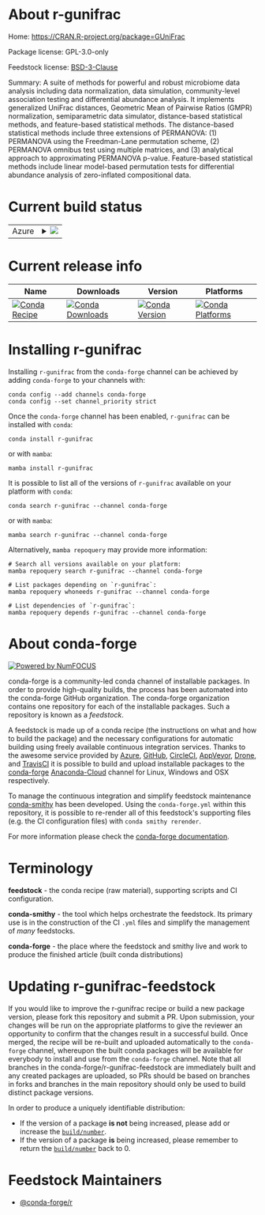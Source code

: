 About r-gunifrac
================

Home: https://CRAN.R-project.org/package=GUniFrac

Package license: GPL-3.0-only

Feedstock license: [BSD-3-Clause](https://github.com/conda-forge/r-gunifrac-feedstock/blob/main/LICENSE.txt)

Summary: A suite of methods for powerful and robust microbiome data analysis including data normalization, data simulation, community-level association testing and differential abundance analysis. It implements generalized UniFrac distances,  Geometric Mean of Pairwise Ratios (GMPR) normalization, semiparametric data simulator, distance-based statistical methods, and feature-based statistical methods. The distance-based statistical methods include three extensions of PERMANOVA: (1) PERMANOVA using the Freedman-Lane permutation scheme, (2) PERMANOVA omnibus test using multiple matrices, and  (3) analytical approach to approximating PERMANOVA p-value. Feature-based statistical methods include linear model-based permutation tests for differential abundance analysis of zero-inflated compositional data.

Current build status
====================


<table>
    
  <tr>
    <td>Azure</td>
    <td>
      <details>
        <summary>
          <a href="https://dev.azure.com/conda-forge/feedstock-builds/_build/latest?definitionId=14433&branchName=main">
            <img src="https://dev.azure.com/conda-forge/feedstock-builds/_apis/build/status/r-gunifrac-feedstock?branchName=main">
          </a>
        </summary>
        <table>
          <thead><tr><th>Variant</th><th>Status</th></tr></thead>
          <tbody><tr>
              <td>linux_64_r_base4.0</td>
              <td>
                <a href="https://dev.azure.com/conda-forge/feedstock-builds/_build/latest?definitionId=14433&branchName=main">
                  <img src="https://dev.azure.com/conda-forge/feedstock-builds/_apis/build/status/r-gunifrac-feedstock?branchName=main&jobName=linux&configuration=linux_64_r_base4.0" alt="variant">
                </a>
              </td>
            </tr><tr>
              <td>linux_64_r_base4.1</td>
              <td>
                <a href="https://dev.azure.com/conda-forge/feedstock-builds/_build/latest?definitionId=14433&branchName=main">
                  <img src="https://dev.azure.com/conda-forge/feedstock-builds/_apis/build/status/r-gunifrac-feedstock?branchName=main&jobName=linux&configuration=linux_64_r_base4.1" alt="variant">
                </a>
              </td>
            </tr><tr>
              <td>osx_64_r_base4.0</td>
              <td>
                <a href="https://dev.azure.com/conda-forge/feedstock-builds/_build/latest?definitionId=14433&branchName=main">
                  <img src="https://dev.azure.com/conda-forge/feedstock-builds/_apis/build/status/r-gunifrac-feedstock?branchName=main&jobName=osx&configuration=osx_64_r_base4.0" alt="variant">
                </a>
              </td>
            </tr><tr>
              <td>osx_64_r_base4.1</td>
              <td>
                <a href="https://dev.azure.com/conda-forge/feedstock-builds/_build/latest?definitionId=14433&branchName=main">
                  <img src="https://dev.azure.com/conda-forge/feedstock-builds/_apis/build/status/r-gunifrac-feedstock?branchName=main&jobName=osx&configuration=osx_64_r_base4.1" alt="variant">
                </a>
              </td>
            </tr><tr>
              <td>win_64_r_base4.0</td>
              <td>
                <a href="https://dev.azure.com/conda-forge/feedstock-builds/_build/latest?definitionId=14433&branchName=main">
                  <img src="https://dev.azure.com/conda-forge/feedstock-builds/_apis/build/status/r-gunifrac-feedstock?branchName=main&jobName=win&configuration=win_64_r_base4.0" alt="variant">
                </a>
              </td>
            </tr><tr>
              <td>win_64_r_base4.1</td>
              <td>
                <a href="https://dev.azure.com/conda-forge/feedstock-builds/_build/latest?definitionId=14433&branchName=main">
                  <img src="https://dev.azure.com/conda-forge/feedstock-builds/_apis/build/status/r-gunifrac-feedstock?branchName=main&jobName=win&configuration=win_64_r_base4.1" alt="variant">
                </a>
              </td>
            </tr>
          </tbody>
        </table>
      </details>
    </td>
  </tr>
</table>

Current release info
====================

| Name | Downloads | Version | Platforms |
| --- | --- | --- | --- |
| [![Conda Recipe](https://img.shields.io/badge/recipe-r--gunifrac-green.svg)](https://anaconda.org/conda-forge/r-gunifrac) | [![Conda Downloads](https://img.shields.io/conda/dn/conda-forge/r-gunifrac.svg)](https://anaconda.org/conda-forge/r-gunifrac) | [![Conda Version](https://img.shields.io/conda/vn/conda-forge/r-gunifrac.svg)](https://anaconda.org/conda-forge/r-gunifrac) | [![Conda Platforms](https://img.shields.io/conda/pn/conda-forge/r-gunifrac.svg)](https://anaconda.org/conda-forge/r-gunifrac) |

Installing r-gunifrac
=====================

Installing `r-gunifrac` from the `conda-forge` channel can be achieved by adding `conda-forge` to your channels with:

```
conda config --add channels conda-forge
conda config --set channel_priority strict
```

Once the `conda-forge` channel has been enabled, `r-gunifrac` can be installed with `conda`:

```
conda install r-gunifrac
```

or with `mamba`:

```
mamba install r-gunifrac
```

It is possible to list all of the versions of `r-gunifrac` available on your platform with `conda`:

```
conda search r-gunifrac --channel conda-forge
```

or with `mamba`:

```
mamba search r-gunifrac --channel conda-forge
```

Alternatively, `mamba repoquery` may provide more information:

```
# Search all versions available on your platform:
mamba repoquery search r-gunifrac --channel conda-forge

# List packages depending on `r-gunifrac`:
mamba repoquery whoneeds r-gunifrac --channel conda-forge

# List dependencies of `r-gunifrac`:
mamba repoquery depends r-gunifrac --channel conda-forge
```


About conda-forge
=================

[![Powered by
NumFOCUS](https://img.shields.io/badge/powered%20by-NumFOCUS-orange.svg?style=flat&colorA=E1523D&colorB=007D8A)](https://numfocus.org)

conda-forge is a community-led conda channel of installable packages.
In order to provide high-quality builds, the process has been automated into the
conda-forge GitHub organization. The conda-forge organization contains one repository
for each of the installable packages. Such a repository is known as a *feedstock*.

A feedstock is made up of a conda recipe (the instructions on what and how to build
the package) and the necessary configurations for automatic building using freely
available continuous integration services. Thanks to the awesome service provided by
[Azure](https://azure.microsoft.com/en-us/services/devops/), [GitHub](https://github.com/),
[CircleCI](https://circleci.com/), [AppVeyor](https://www.appveyor.com/),
[Drone](https://cloud.drone.io/welcome), and [TravisCI](https://travis-ci.com/)
it is possible to build and upload installable packages to the
[conda-forge](https://anaconda.org/conda-forge) [Anaconda-Cloud](https://anaconda.org/)
channel for Linux, Windows and OSX respectively.

To manage the continuous integration and simplify feedstock maintenance
[conda-smithy](https://github.com/conda-forge/conda-smithy) has been developed.
Using the ``conda-forge.yml`` within this repository, it is possible to re-render all of
this feedstock's supporting files (e.g. the CI configuration files) with ``conda smithy rerender``.

For more information please check the [conda-forge documentation](https://conda-forge.org/docs/).

Terminology
===========

**feedstock** - the conda recipe (raw material), supporting scripts and CI configuration.

**conda-smithy** - the tool which helps orchestrate the feedstock.
                   Its primary use is in the construction of the CI ``.yml`` files
                   and simplify the management of *many* feedstocks.

**conda-forge** - the place where the feedstock and smithy live and work to
                  produce the finished article (built conda distributions)


Updating r-gunifrac-feedstock
=============================

If you would like to improve the r-gunifrac recipe or build a new
package version, please fork this repository and submit a PR. Upon submission,
your changes will be run on the appropriate platforms to give the reviewer an
opportunity to confirm that the changes result in a successful build. Once
merged, the recipe will be re-built and uploaded automatically to the
`conda-forge` channel, whereupon the built conda packages will be available for
everybody to install and use from the `conda-forge` channel.
Note that all branches in the conda-forge/r-gunifrac-feedstock are
immediately built and any created packages are uploaded, so PRs should be based
on branches in forks and branches in the main repository should only be used to
build distinct package versions.

In order to produce a uniquely identifiable distribution:
 * If the version of a package **is not** being increased, please add or increase
   the [``build/number``](https://docs.conda.io/projects/conda-build/en/latest/resources/define-metadata.html#build-number-and-string).
 * If the version of a package **is** being increased, please remember to return
   the [``build/number``](https://docs.conda.io/projects/conda-build/en/latest/resources/define-metadata.html#build-number-and-string)
   back to 0.

Feedstock Maintainers
=====================

* [@conda-forge/r](https://github.com/conda-forge/r/)

